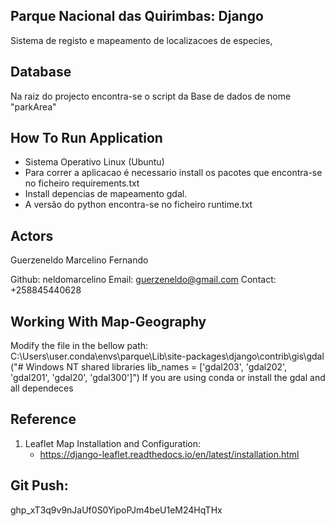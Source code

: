 ## Parque Nacional das Quirimbas: Django
Sistema de registo e mapeamento de localizacoes de especies,


## Database 
Na raiz do projecto encontra-se o script da Base de dados de nome "parkArea" 



## How To Run Application
- Sistema Operativo Linux (Ubuntu)
- Para correr a aplicacao é necessario install os pacotes que encontra-se no ficheiro requirements.txt
- Install depencias de mapeamento gdal.
- A versão do python encontra-se no ficheiro runtime.txt


## Actors

Guerzeneldo Marcelino Fernando

Github: neldomarcelino
Email: guerzeneldo@gmail.com
Contact: +258845440628

## Working With Map-Geography
Modify the file in the bellow path:
C:\Users\user\.conda\envs\parque\Lib\site-packages\django\contrib\gis\gdal 
("# Windows NT shared libraries
    lib_names = ['gdal203', 'gdal202', 'gdal201', 'gdal20', 'gdal300']")
If you are using conda or install the gdal and all dependeces 

## Reference
1. Leaflet Map Installation and Configuration:
    - https://django-leaflet.readthedocs.io/en/latest/installation.html 

## Git Push:
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